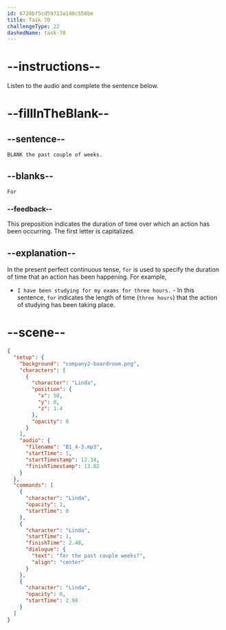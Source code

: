 ```yaml
---
id: 6728bf5cd59713a140c558be
title: Task 70
challengeType: 22
dashedName: task-70
---
```


<!-- (audio) Linda: For the past couple of weeks. -->

# --instructions--

Listen to the audio and complete the sentence below.

# --fillInTheBlank--

## --sentence--

`BLANK the past couple of weeks.`

## --blanks--

`For`

### --feedback--

This preposition indicates the duration of time over which an action has been occurring. The first letter is capitalized.

## --explanation--

In the present perfect continuous tense, `for` is used to specify the duration of time that an action has been happening. For example,

- `I have been studying for my exams for three hours.` - In this sentence, `for` indicates the length of time (`three hours`) that the action of studying has been taking place.

# --scene--

```json
{
  "setup": {
    "background": "company2-boardroom.png",
    "characters": [
      {
        "character": "Linda",
        "position": {
          "x": 50,
          "y": 0,
          "z": 1.4
        },
        "opacity": 0
      }
    ],
    "audio": {
      "filename": "B1_4-3.mp3",
      "startTime": 1,
      "startTimestamp": 12.34,
      "finishTimestamp": 13.82
    }
  },
  "commands": [
    {
      "character": "Linda",
      "opacity": 1,
      "startTime": 0
    },
    {
      "character": "Linda",
      "startTime": 1,
      "finishTime": 2.48,
      "dialogue": {
        "text": "for the past couple weeks?",
        "align": "center"
      }
    },
    {
      "character": "Linda",
      "opacity": 0,
      "startTime": 2.98
    }
  ]
}
```
